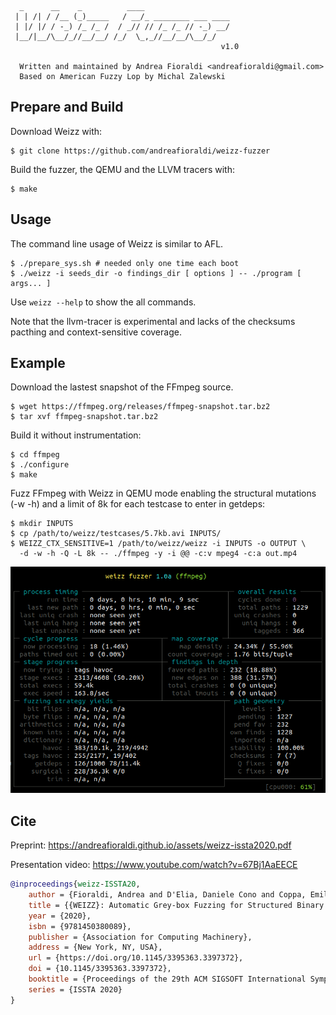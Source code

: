 ```
  _      __    _          ____                   
 | | /| / /__ (_)_____   / __/_ ________ ___ ____
 | |/ |/ / -_) /_ /_ /  / _// // /_ /_ // -_) __/
 |__/|__/\__/_//__/__/ /_/  \_,_//__/__/\__/_/   
                                               v1.0

  Written and maintained by Andrea Fioraldi <andreafioraldi@gmail.com>
  Based on American Fuzzy Lop by Michal Zalewski

```

## Prepare and Build

Download Weizz with:

```
$ git clone https://github.com/andreafioraldi/weizz-fuzzer
```

Build the fuzzer, the QEMU and the LLVM tracers with:

```
$ make
```

## Usage

The command line usage of Weizz is similar to AFL.

```
$ ./prepare_sys.sh # needed only one time each boot
$ ./weizz -i seeds_dir -o findings_dir [ options ] -- ./program [ args... ]
```

Use `weizz --help` to show the all commands.

Note that the llvm-tracer is experimental and lacks of the checksums pacthing
and context-sensitive coverage.

## Example

Download the lastest snapshot of the FFmpeg source.

```
$ wget https://ffmpeg.org/releases/ffmpeg-snapshot.tar.bz2
$ tar xvf ffmpeg-snapshot.tar.bz2
```

Build it without instrumentation:

```
$ cd ffmpeg
$ ./configure
$ make
```

Fuzz FFmpeg with Weizz in QEMU mode enabling the structural mutations (-w -h)
and a limit of 8k for each testcase to enter in getdeps:

```
$ mkdir INPUTS
$ cp /path/to/weizz/testcases/5.7kb.avi INPUTS/
$ WEIZZ_CTX_SENSITIVE=1 /path/to/weizz/weizz -i INPUTS -o OUTPUT \
  -d -w -h -Q -L 8k -- ./ffmpeg -y -i @@ -c:v mpeg4 -c:a out.mp4
```

![](assets/screenshot_ffmpeg.png)

## Cite

Preprint: https://andreafioraldi.github.io/assets/weizz-issta2020.pdf

Presentation video: https://www.youtube.com/watch?v=67Bj1AaEECE

```bibtex
@inproceedings{weizz-ISSTA20,
    author = {Fioraldi, Andrea and D'Elia, Daniele Cono and Coppa, Emilio },
    title = {{WEIZZ}: Automatic Grey-box Fuzzing for Structured Binary Formats},
    year = {2020},
    isbn = {9781450380089},
    publisher = {Association for Computing Machinery},
    address = {New York, NY, USA},
    url = {https://doi.org/10.1145/3395363.3397372},
    doi = {10.1145/3395363.3397372},
    booktitle = {Proceedings of the 29th ACM SIGSOFT International Symposium on Software Testing and Analysis},
    series = {ISSTA 2020}
}
```

